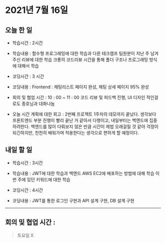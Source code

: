 # 2021년 7월 16일

## 오늘 한 일

- 학습시간 : 2시간
- 학습내용 :
  함수형 프로그래밍에 대한 학습과 다른 테크캠프 팀원분이 지난 주 남겨주신 리뷰에 대한 학습
  크롱의 코드리뷰 시간을 통해 폴더 구조나 프로그래밍 방식에 대해서 학습
- 코딩시간 : 3 시간
- 코딩내용 :
  Frontend : 채팅리스트 페이지 완성, 채팅 상세 페이지 95% 완성

- 회의 및 협업 시간 :
  10 : 00 ~ 11 : 00 코드 리뷰 및 피드백 진행, UI 디자인 적인걸로도 종호님과 대화나눔

- 오늘 시간 계획에 대한 회고 :
  2번째 프로젝트 1주차의 데모까지 끝났다.
  생각보다 프론트엔드 부분 진행이 빨리 끝난 거 같아서 다행이고, 내일부터는
  백엔드에 집중하려한다.
  백엔드를 많이 다뤄보지 않은 만큼 시간이 제법 오래걸릴 것 같아 걱정이 되긴하지만, 천천히 배워가며 적용한다는 생각으로 편하게 할 예정이다.

## 내일 할 일

- 학습시간 : 3시간
- 학습내용 :
  JWT에 대한 학습과 백엔드 AWS EC2에 배포하는 방법에 대해 학습
  이번 주에 있던 키워드에 대한 학습

- 코딩시간 : 4시간
- 코딩내용 :
  JWT를 통한 로그인 구현과 API 설계 구현, DB 설계 구현

---

## 회의 및 협업 시간 :

> 토요일 X
